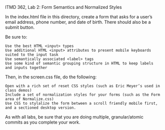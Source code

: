 ITMD 362, Lab 2: Form Semantics and Normalized Styles

In the index.html file in this directory, create a form that asks for a user’s email address, phone number, and date of birth. There should also be a submit button.

Be sure to:

    Use the best HTML <input> types
    Use additional HTML <input> attributes to present mobile keyboards suited to the input task
    Use semantically associated <label> tags
    Use some kind of semantic grouping structure in HTML to keep labels and inputs together

Then, in the screen.css file, do the following:

    Open with a rich set of reset CSS styles (such as Eric Meyer’s used in class demos)
    Include a set of normalization styles for your forms (such as the Form area of Normalize.css)
    Use CSS to stylalize the form between a scroll friendly mobile first, and a sectioned desktop version.

As with all labs, be sure that you are doing multiple, granular/atomic commits as you complete your work.
